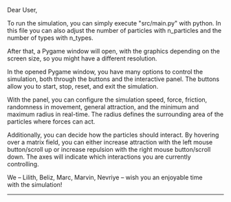 Dear User,

To run the simulation, you can simply execute "src/main.py" with python. In this file you can also adjust the number of particles with n_particles and the number of types with n_types.

After that, a Pygame window will open, with the graphics depending on the screen size, so you might have a different resolution.

In the opened Pygame window, you have many options to control the simulation, both through the buttons and the interactive panel. The buttons allow you to start, stop, reset, and exit the simulation.

With the panel, you can configure the simulation speed, force, friction, randomness in movement, general attraction, and the minimum and maximum radius in real-time. The radius defines the surrounding area of the particles where forces can act.

Additionally, you can decide how the particles should interact. By hovering over a matrix field, you can either increase attraction with the left mouse button/scroll up or increase repulsion with the right mouse button/scroll down. The axes will indicate which interactions you are currently controlling.

We – Lilith, Beliz, Marc, Marvin, Nevriye – wish you an enjoyable time with the simulation!

___________________________________________________________________________________________________________________________________________________

